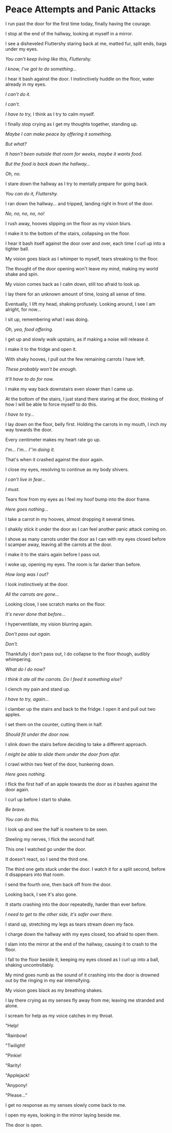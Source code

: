 # Peace Attempts and Panic Attacks

I run past the door for the first time today, finally having the courage.

I stop at the end of the hallway, looking at myself in a mirror.

I see a disheveled Fluttershy staring back at me, matted fur, split ends, bags under my eyes.

*You can't keep living like this, Fluttershy.*

*I know, I've got to do something…*

I hear it bash against the door. I instinctively huddle on the floor, water already in my eyes.

*I can't do it.*

*I can't.*

*I have to try,* I think as I try to calm myself.

I finally stop crying as I get my thoughts together, standing up.

*Maybe I can make peace by offering it something.*

*But what?*

*It hasn't been outside that room for weeks, maybe it wants food.*

*But the food is back down the hallway…*

*Oh, no.*

I stare down the hallway as I try to mentally prepare for going back.

*You can do it, Fluttershy.*

I ran down the hallway… and tripped, landing right in front of the door.

*No, no, no, no, no!*

I rush away, hooves slipping on the floor as my vision blurs.

I make it to the bottom of the stairs, collapsing on the floor.

I hear it bash itself against the door over and over, each time I curl up into a tighter ball.

My vision goes black as I whimper to myself, tears streaking to the floor.

The thought of the door opening won't leave my mind, making my world shake and spin.

My vision comes back as I calm down, still too afraid to look up.

I lay there for an unknown amount of time, losing all sense of time.

Eventually, I lift my head, shaking profusely. Looking around, I see I am alright, for now…

I sit up, remembering what I was doing.

*Oh, yea, food offering.*

I get up and slowly walk upstairs, as if making a noise will release *it*.

I make it to the fridge and open it.

With shaky hooves, I pull out the few remaining carrots I have left.

*These probably won't be enough.*

*It'll have to do for now.*

I make my way back downstairs even slower than I came up.

At the bottom of the stairs, I just stand there staring at the door, thinking of how I will be able to force myself to do this.

*I have to try…*

I lay down on the floor, belly first. Holding the carrots in my mouth, I inch my way towards the door.

Every centimeter makes my heart rate go up.

*I'm… I'm… I''m doing it.*

That's when it crashed against the door again.

I close my eyes, resolving to continue as my body shivers.

*I can't live in fear…*

*I must.*

Tears flow from my eyes as I feel my hoof bump into the door frame.

*Here goes nothing…*

I take a carrot in my hooves, almost dropping it several times.

I shakily stick it under the door as I can feel another panic attack coming on.

I shove as many carrots under the door as I can with my eyes closed before I scamper away, leaving all the carrots at the door.

I make it to the stairs again before I pass out.

I woke up, opening my eyes. The room is far darker than before.

*How long was I out?*

I look instinctively at the door.

*All the carrots are gone…*

Looking close, I see scratch marks on the floor.

*It's never done that before…*

I hyperventilate, my vision blurring again.

*Don't pass out again.*

*Don't.*

Thankfully I don't pass out, I do collapse to the floor though, audibly whimpering.

*What do I do now?*

*I think it ate all the carrots. Do I feed it something else?*

I clench my pain and stand up.

*I have to try, again…*

I clamber up the stairs and back to the fridge. I open it and pull out two apples.

I set them on the counter, cutting them in half.

*Should fit under the door now.*

I slink down the stairs before deciding to take a different approach.

*I might be able to slide them under the door from afar.*

I crawl within two feet of the door, hunkering down.

*Here goes nothing.*

I flick the first half of an apple towards the door as *it* bashes against the door again.

I curl up before I start to shake.

*Be brave.*

*You can do this.*

I look up and see the half is nowhere to be seen.

Steeling my nerves, I flick the second half.

This one I watched go under the door.

It doesn't react, so I send the third one.

The third one gets stuck under the door. I watch it for a split second, before it disappears into that room.

I send the fourth one, then back off from the door.

Looking back, I see it's also gone.

It starts crashing into the door repeatedly, harder than ever before.

*I need to get to the other side, it's safer over there.*

I stand up, stretching my legs as tears stream down my face.

I charge down the hallway with my eyes closed, too afraid to open them.

I slam into the mirror at the end of the hallway, causing it to crash to the floor.

I fall to the floor beside it, keeping my eyes closed as I curl up into a ball, shaking uncontrollably.

My mind goes numb as the sound of it crashing into the door is drowned out by the ringing in my ear intensifying.

My vision goes black as my breathing shakes.

I lay there crying as my senses fly away from me; leaving me stranded and alone.

I scream for help as my voice catches in my throat.

"Help!

"Rainbow!

"Twilight!

"Pinkie!

"Rarity!

"Applejack!

"Anypony!

"Please…"

I get no response as my senses slowly come back to me.

I open my eyes, looking in the mirror laying beside me.

The door is open.
